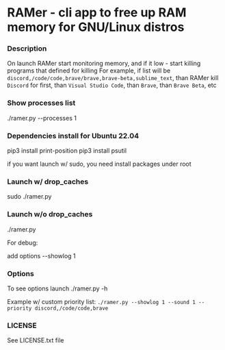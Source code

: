 # RAMer - cli app to free up RAM memory for GNU/Linux distros

### Description
On launch RAMer start monitoring memory, and if it low - start killing programs that defined for killing
For example, if list will be `discord,/code/code,brave/brave,brave-beta,sublime_text`, than RAMer kill `Discord` for first, than `Visual Studio Code`, than `Brave`, than `Brave Beta`, etc

### Show processes list
./ramer.py --processes 1

### Dependencies install for Ubuntu 22.04

pip3 install print-position
pip3 install psutil

if you want launch w/ sudo, you need install packages under root

### Launch w/ drop_caches

sudo ./ramer.py

### Launch w/o drop_caches

./ramer.py

For debug:

add options --showlog 1

### Options

To see options launch ./ramer.py -h

Example w/ custom priority list: `./ramer.py --showlog 1 --sound 1 --priority discord,/code/code,brave`

### LICENSE

See LICENSE.txt file